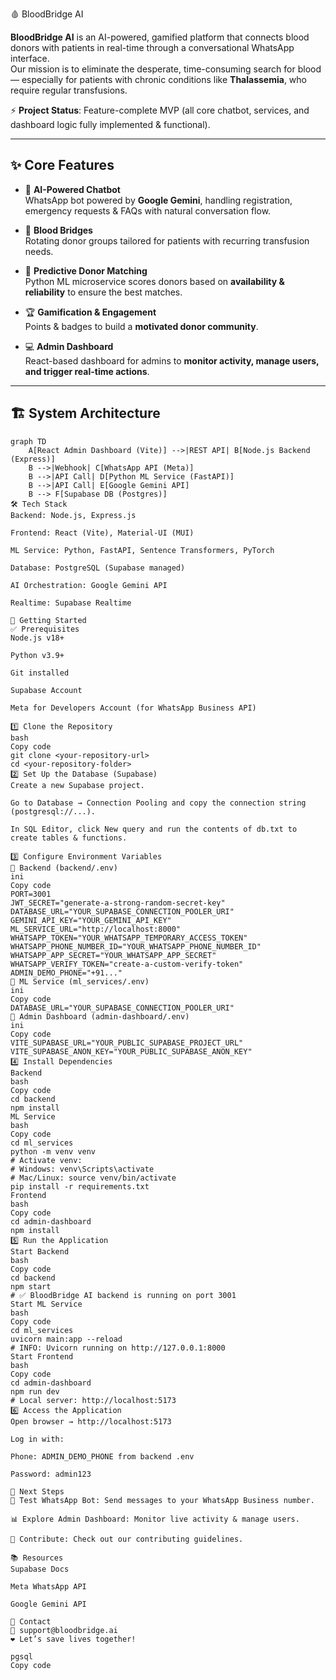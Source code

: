 🩸 BloodBridge AI

**BloodBridge AI** is an AI-powered, gamified platform that connects blood donors with patients in real-time through a conversational WhatsApp interface.  
Our mission is to eliminate the desperate, time-consuming search for blood — especially for patients with chronic conditions like **Thalassemia**, who require regular transfusions.  

⚡ **Project Status**: Feature-complete MVP (all core chatbot, services, and dashboard logic fully implemented & functional).  

---

## ✨ Core Features

- 🤖 **AI-Powered Chatbot**  
  WhatsApp bot powered by **Google Gemini**, handling registration, emergency requests & FAQs with natural conversation flow.  

- 🌉 **Blood Bridges**  
  Rotating donor groups tailored for patients with recurring transfusion needs.  

- 🧠 **Predictive Donor Matching**  
  Python ML microservice scores donors based on **availability & reliability** to ensure the best matches.  

- 🏆 **Gamification & Engagement**  
  Points & badges to build a **motivated donor community**.  

- 💻 **Admin Dashboard**  
  React-based dashboard for admins to **monitor activity, manage users, and trigger real-time actions**.  

---

## 🏗️ System Architecture

```mermaid
graph TD
    A[React Admin Dashboard (Vite)] -->|REST API| B[Node.js Backend (Express)]
    B -->|Webhook| C[WhatsApp API (Meta)]
    B -->|API Call| D[Python ML Service (FastAPI)]
    B -->|API Call| E[Google Gemini API]
    B --> F[Supabase DB (Postgres)]
🛠️ Tech Stack
Backend: Node.js, Express.js

Frontend: React (Vite), Material-UI (MUI)

ML Service: Python, FastAPI, Sentence Transformers, PyTorch

Database: PostgreSQL (Supabase managed)

AI Orchestration: Google Gemini API

Realtime: Supabase Realtime

🚀 Getting Started
✅ Prerequisites
Node.js v18+

Python v3.9+

Git installed

Supabase Account

Meta for Developers Account (for WhatsApp Business API)

1️⃣ Clone the Repository
bash
Copy code
git clone <your-repository-url>
cd <your-repository-folder>
2️⃣ Set Up the Database (Supabase)
Create a new Supabase project.

Go to Database → Connection Pooling and copy the connection string (postgresql://...).

In SQL Editor, click New query and run the contents of db.txt to create tables & functions.

3️⃣ Configure Environment Variables
📌 Backend (backend/.env)
ini
Copy code
PORT=3001
JWT_SECRET="generate-a-strong-random-secret-key"
DATABASE_URL="YOUR_SUPABASE_CONNECTION_POOLER_URI"
GEMINI_API_KEY="YOUR_GEMINI_API_KEY"
ML_SERVICE_URL="http://localhost:8000"
WHATSAPP_TOKEN="YOUR_WHATSAPP_TEMPORARY_ACCESS_TOKEN"
WHATSAPP_PHONE_NUMBER_ID="YOUR_WHATSAPP_PHONE_NUMBER_ID"
WHATSAPP_APP_SECRET="YOUR_WHATSAPP_APP_SECRET"
WHATSAPP_VERIFY_TOKEN="create-a-custom-verify-token"
ADMIN_DEMO_PHONE="+91..."
📌 ML Service (ml_services/.env)
ini
Copy code
DATABASE_URL="YOUR_SUPABASE_CONNECTION_POOLER_URI"
📌 Admin Dashboard (admin-dashboard/.env)
ini
Copy code
VITE_SUPABASE_URL="YOUR_PUBLIC_SUPABASE_PROJECT_URL"
VITE_SUPABASE_ANON_KEY="YOUR_PUBLIC_SUPABASE_ANON_KEY"
4️⃣ Install Dependencies
Backend
bash
Copy code
cd backend
npm install
ML Service
bash
Copy code
cd ml_services
python -m venv venv
# Activate venv:
# Windows: venv\Scripts\activate
# Mac/Linux: source venv/bin/activate
pip install -r requirements.txt
Frontend
bash
Copy code
cd admin-dashboard
npm install
5️⃣ Run the Application
Start Backend
bash
Copy code
cd backend
npm start
# ✅ BloodBridge AI backend is running on port 3001
Start ML Service
bash
Copy code
cd ml_services
uvicorn main:app --reload
# INFO: Uvicorn running on http://127.0.0.1:8000
Start Frontend
bash
Copy code
cd admin-dashboard
npm run dev
# Local server: http://localhost:5173
6️⃣ Access the Application
Open browser → http://localhost:5173

Log in with:

Phone: ADMIN_DEMO_PHONE from backend .env

Password: admin123

🎉 Next Steps
📱 Test WhatsApp Bot: Send messages to your WhatsApp Business number.

📊 Explore Admin Dashboard: Monitor live activity & manage users.

🤝 Contribute: Check out our contributing guidelines.

📚 Resources
Supabase Docs

Meta WhatsApp API

Google Gemini API

💬 Contact
📧 support@bloodbridge.ai
❤️ Let’s save lives together!

pgsql
Copy code
